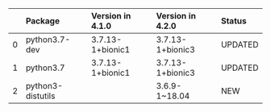 <!-- markdown-link-check-disable -->

|    | Package           | Version in 4.1.0   | Version in 4.2.0   | Status   |
|---:|:------------------|:-------------------|:-------------------|:---------|
|  0 | python3.7-dev     | 3.7.13-1+bionic1   | 3.7.13-1+bionic3   | UPDATED  |
|  1 | python3.7         | 3.7.13-1+bionic1   | 3.7.13-1+bionic3   | UPDATED  |
|  2 | python3-distutils |                    | 3.6.9-1~18.04      | NEW      |